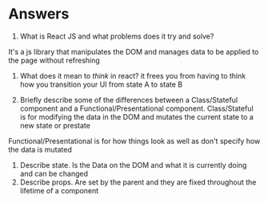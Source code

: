 # Answers

1.  What is React JS and what problems does it try and solve?

It's a js library that manipulates the DOM and manages data to be applied to the page without refreshing

1.  What does it mean to _think_ in react?
it frees you from having to think how you transition your UI from state A to state B

1.  Briefly describe some of the differences between a Class/Stateful component and a Functional/Presentational component.
Class/Stateful is for modifying the data in the DOM
and mutates the current state to a new state or prestate

Functional/Presentational is for how things look as well as
don't specify how the data is mutated

1.  Describe state.
Is the Data on the DOM and what it is currently doing and can be changed
1.  Describe props.
Are set by the parent and they are fixed throughout the lifetime of a component